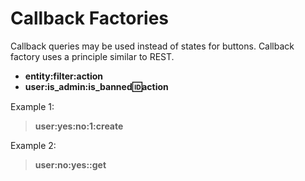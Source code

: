 # Callback Factories

Callback queries may be used instead of states for buttons. 
Callback factory uses a principle similar to REST.

- **entity:filter:action**
- **user:is_admin:is_banned:id:action**

Example 1:
> **user:yes:no:1:create**


Example 2:
> **user:no:yes::get**
